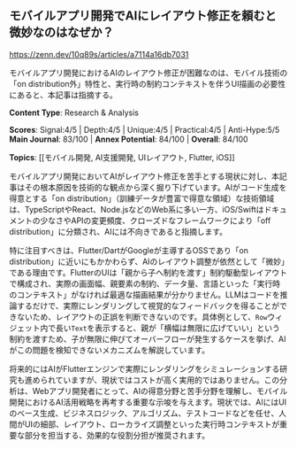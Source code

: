 ## モバイルアプリ開発でAIにレイアウト修正を頼むと微妙なのはなぜか？

https://zenn.dev/10q89s/articles/a7114a16db7031

モバイルアプリ開発におけるAIのレイアウト修正が困難なのは、モバイル技術の「on distribution外」特性と、実行時の制約コンテキストを伴うUI描画の必要性にあると、本記事は指摘する。

**Content Type**: Research & Analysis

**Scores**: Signal:4/5 | Depth:4/5 | Unique:4/5 | Practical:4/5 | Anti-Hype:5/5
**Main Journal**: 83/100 | **Annex Potential**: 84/100 | **Overall**: 84/100

**Topics**: [[モバイル開発, AI支援開発, UIレイアウト, Flutter, iOS]]

モバイルアプリ開発においてAIがレイアウト修正を苦手とする現状に対し、本記事はその根本原因を技術的な観点から深く掘り下げています。AIがコード生成を得意とする「on distribution」（訓練データが豊富で得意な領域）な技術領域は、TypeScriptやReact、Node.jsなどのWeb系に多い一方、iOS/Swiftはドキュメントの少なさやAPIの変更頻度、クローズドなフレームワークにより「off distribution」に分類され、AIには不向きであると指摘します。

特に注目すべきは、Flutter/DartがGoogleが主導するOSSであり「on distribution」に近いにもかかわらず、AIのレイアウト調整が依然として「微妙」である理由です。FlutterのUIは「親から子へ制約を渡す」制約駆動型レイアウトで構成され、実際の画面幅、親要素の制約、データ量、言語といった「実行時のコンテキスト」がなければ最適な描画結果が分かりません。LLMはコードを推論するだけで、実際にレンダリングして視覚的なフィードバックを得ることができないため、レイアウトの正誤を判断できないのです。具体例として、`Row`ウィジェット内で長い`Text`を表示すると、親が「横幅は無限に広げていい」という制約を渡すため、子が無限に伸びてオーバーフローが発生するケースを挙げ、AIがこの問題を検知できないメカニズムを解説しています。

将来的にはAIがFlutterエンジンで実際にレンダリングをシミュレーションする研究も進められていますが、現状ではコストが高く実用的ではありません。この分析は、Webアプリ開発者にとって、AIの得意分野と苦手分野を理解し、モバイル開発におけるAI活用戦略を再考する重要な示唆を与えます。現状では、AIにはUIのベース生成、ビジネスロジック、アルゴリズム、テストコードなどを任せ、人間がUIの細部、レイアウト、ローカライズ調整といった実行時コンテキストが重要な部分を担当する、効果的な役割分担が推奨されます。